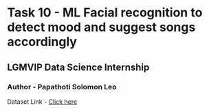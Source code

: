 # Task 10 - ML Facial recognition to detect mood and suggest songs accordingly

## LGMVIP Data Science Internship

### Author - Papathoti Solomon Leo

Dataset Link - [Click here](https://www.kaggle.com/msambare/fer2013)
